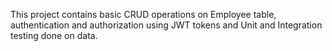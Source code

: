 This project contains basic CRUD operations on Employee table, authentication and authorization using JWT tokens and Unit and Integration testing done on data.
